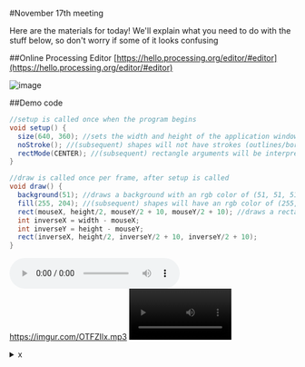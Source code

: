 #November 17th meeting

Here are the materials for today! We'll explain what you need to do with the stuff below, so don't worry if some of it looks confusing

##Online Processing Editor
[https://hello.processing.org/editor/#editor](https://hello.processing.org/editor/#editor)

![image](https://imgur.com/uggxDeW.png)


##Demo code
```java
//setup is called once when the program begins
void setup() {
  size(640, 360); //sets the width and height of the application window in pixels
  noStroke(); //(subsequent) shapes will not have strokes (outlines/borders)
  rectMode(CENTER); //(subsequent) rectangle arguments will be interpreted as (centerX, centerY, width, height)
}

//draw is called once per frame, after setup is called
void draw() {
  background(51); //draws a background with an rgb color of (51, 51, 51)
  fill(255, 204); //(subsequent) shapes will have an rgb color of (255, 255, 255) and an alpha (opacity) value of 204
  rect(mouseX, height/2, mouseY/2 + 10, mouseY/2 + 10); //draws a rectangle. mouseX, mouseY, width, and height are system variables
  int inverseX = width - mouseX;
  int inverseY = height - mouseY;
  rect(inverseX, height/2, inverseY/2 + 10, inverseY/2 + 10);
}
```
![huh](https://imgur.com/a/KV7vDVy.mp3)
https://imgur.com/OTFZIlx.mp3
<video src='https://imgur.com/a/KV7vDVy.mp3' width=180/></video>

<details>
	<summary>x</summary> 
	hi
</details>